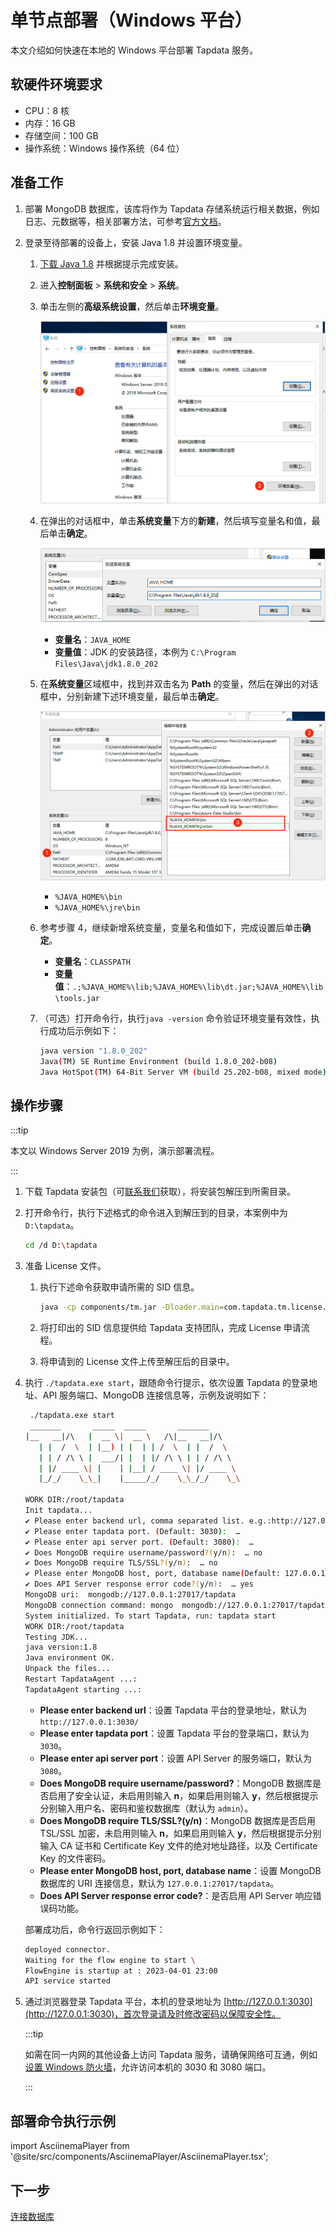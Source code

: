 # 单节点部署（Windows 平台）

本文介绍如何快速在本地的 Windows 平台部署 Tapdata 服务。

## 软硬件环境要求

* CPU：8 核
* 内存：16 GB
* 存储空间：100 GB
* 操作系统：Windows 操作系统（64 位）

## 准备工作

1. 部署 MongoDB 数据库，该库将作为 Tapdata 存储系统运行相关数据，例如日志、元数据等，相关部署方法，可参考[官方文档](https://www.mongodb.com/docs/v4.4/administration/install-on-linux/)。

2. 登录至待部署的设备上，安装 Java 1.8 并设置环境变量。

   1. [下载 Java 1.8](https://www.oracle.com/java/technologies/javase/javase8-archive-downloads.html) 并根据提示完成安装。

   2. 进入**控制面板** > **系统和安全** > **系统**。

   3. 单击左侧的**高级系统设置**，然后单击**环境变量**。

      ![选择环境变量](../../images/select_system_env.png)

   4. 在弹出的对话框中，单击**系统变量**下方的**新建**，然后填写变量名和值，最后单击**确定**。
   
      ![添加变量](../../images/add_system_env.png)
   
      * **变量名**：`JAVA_HOME`
      * **变量值**：JDK 的安装路径，本例为 `C:\Program Files\Java\jdk1.8.0_202`
   
   5. 在**系统变量**区域框中，找到并双击名为 **Path** 的变量，然后在弹出的对话框中，分别新建下述环境变量，最后单击**确定**。
   
      ![修改变量](../../images/edit_system_env.png)
   
      * `%JAVA_HOME%\bin`
      * `%JAVA_HOME%\jre\bin`
   
   6. 参考步骤 4，继续新增系统变量，变量名和值如下，完成设置后单击**确定**。
   
      * **变量名**：`CLASSPATH`
      * **变量值**：`.;%JAVA_HOME%\lib;%JAVA_HOME%\lib\dt.jar;%JAVA_HOME%\lib\tools.jar`
   
   7. （可选）打开命令行，执行`java -version` 命令验证环境变量有效性，执行成功后示例如下：

      ```bash
      java version "1.8.0_202"
      Java(TM) SE Runtime Environment (build 1.8.0_202-b08)
      Java HotSpot(TM) 64-Bit Server VM (build 25.202-b08, mixed mode)
      ```
   
      

## 操作步骤

:::tip

本文以 Windows Server 2019 为例，演示部署流程。

:::

1. 下载 Tapdata 安装包（可[联系我们](mailto:team@tapdata.io)获取），将安装包解压到所需目录。

2. 打开命令行，执行下述格式的命令进入到解压到的目录，本案例中为 `D:\tapdata`。

   ```bash
   cd /d D:\tapdata
   ```

3. 准备 License 文件。

   1. 执行下述命令获取申请所需的 SID 信息。

      ```bash
      java -cp components/tm.jar -Dloader.main=com.tapdata.tm.license.util.SidGenerator org.springframework.boot.loader.PropertiesLauncher
      ```

   2. 将打印出的 SID 信息提供给 Tapdata 支持团队，完成 License 申请流程。

   3. 将申请到的 License 文件上传至解压后的目录中。

2. 执行 `./tapdata.exe start`，跟随命令行提示，依次设置 Tapdata 的登录地址、API 服务端口、MongoDB 连接信息等，示例及说明如下：

   ```bash
    ./tapdata.exe start
    _______       _____  _____       _______
   |__   __|/\   |  __ \|  __ \   /\|__   __|/\    
      | |  /  \  | |__) | |  | | /  \  | |  /  \   
      | | / /\ \ |  ___/| |  | |/ /\ \ | | / /\ \  
      | |/ ____ \| |    | |__| / ____ \| |/ ____ \ 
      |_/_/    \_\_|    |_____/_/    \_\_/_/    \_\ 
   
   WORK DIR:/root/tapdata
   Init tapdata...
   ✔ Please enter backend url, comma separated list. e.g.:http://127.0.0.1:3030/ (Default: http://127.0.0.1:3030/):  …
   ✔ Please enter tapdata port. (Default: 3030):  …
   ✔ Please enter api server port. (Default: 3080):  …
   ✔ Does MongoDB require username/password?(y/n):  … no
   ✔ Does MongoDB require TLS/SSL?(y/n):  … no
   ✔ Please enter MongoDB host, port, database name(Default: 127.0.0.1:27017/tapdata):  …
   ✔ Does API Server response error code?(y/n):  … yes
   MongoDB uri:  mongodb://127.0.0.1:27017/tapdata
   MongoDB connection command: mongo  mongodb://127.0.0.1:27017/tapdata
   System initialized. To start Tapdata, run: tapdata start
   WORK DIR:/root/tapdata
   Testing JDK...
   java version:1.8
   Java environment OK.
   Unpack the files...
   Restart TapdataAgent ...:
   TapdataAgent starting ...:
   ```

   * **Please enter backend url**：设置 Tapdata 平台的登录地址，默认为 `http://127.0.0.1:3030/`
   * **Please enter tapdata port**：设置 Tapdata 平台的登录端口，默认为 `3030`。
   * **Please enter api server port**：设置 API Server 的服务端口，默认为 `3080`。
   * **Does MongoDB require username/password?**：MongoDB 数据库是否启用了安全认证，未启用则输入 **n**，如果启用则输入 **y**，然后根据提示分别输入用户名、密码和鉴权数据库（默认为 `admin`）。
   * **Does MongoDB require TLS/SSL?(y/n)**：MongoDB 数据库是否启用 TSL/SSL 加密，未启用则输入 **n**，如果启用则输入 **y**，然后根据提示分别输入 CA 证书和 Certificate Key 文件的绝对地址路径，以及 Certificate Key 的文件密码。
   * **Please enter MongoDB host, port, database name**：设置 MongoDB 数据库的 URI 连接信息，默认为 `127.0.0.1:27017/tapdata`。
   * **Does API Server response error code?**：是否启用 API Server 响应错误码功能。

   部署成功后，命令行返回示例如下：

   ```bash
   deployed connector.
   Waiting for the flow engine to start \
   FlowEngine is startup at : 2023-04-01 23:00
   API service started
   ```

3. 通过浏览器登录 Tapdata 平台，本机的登录地址为  [http://127.0.0.1:3030](http://127.0.0.1:3030)，首次登录请及时修改密码以保障安全性。

   :::tip

   如需在同一内网的其他设备上访问 Tapdata 服务，请确保网络可互通，例如[设置 Windows 防火墙](https://learn.microsoft.com/zh-cn/windows/security/operating-system-security/network-security/windows-firewall/configure)，允许访问本机的 3030 和 3080 端口。

   :::



## 部署命令执行示例

import AsciinemaPlayer from '@site/src/components/AsciinemaPlayer/AsciinemaPlayer.tsx';

<AsciinemaWidget src="https://docs.tapdata.io/asciinema_playbook/install_tapdata.cast" rows={20} idleTimeLimit={3} preload={true} />


<AsciinemaPlayer
    src="/asciinema_playbook/install_tapdata.cast"
    poster="npt:0:20"
    rows={25}
    speed={1.8}
    preload={true}
    terminalFontSize="15px"
    fit={false}
/>



## 下一步

[连接数据库](../connect-database.md)

